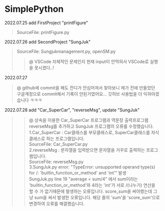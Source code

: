 # SimplePython

2022.07.25 add FirstProject "printFigure"
>SourceFile: printFigure.py

2022.07.26 add SecondProject "SungJuk"
>SourceFile: Sungjukmanagement.py, openSM.py
>>@ VSCode 자체적인 문제인지 현재 input이 안먹혀서 VSCode로 실행을 못시켰다..!
    
2022.07.27 
>@ github에 commit을 해도 잔디가 안심어져서 찾아보니 제가 전에 만들었던 구글계정으로 commit해서 기록이 안된거였어요... 깃허브 사용법을 더 익혀야겠습니다 ㅋㅋㅋ

2022.07.28 add "Car_SuperCar", "reverseMsg", update "SungJuk"
>>@ 상속을 이용한 Car_SuperCar 프로그램과 역문장 출력프로그램 reverseMsg를 추가하고 SungJuk 프로그램의 오류를 수정했습니다.   
>1.Car_SuperCar : Car클래스를 부모클래스로, SuperCar클래스를 자식클래스로 하는 프로그램입니다.  
>>SourceFile: Car_SuperCar.py  
>2.reverseMsg : 문자열을 입력받으면 문자열을 거꾸로 출력하는 프로그램입니다.  
>>SourceFile: reverseMsg.py  
>3.SungJuk.py error: "TypeError: unsupported operand type(s) for /: 'builtin_function_or_method' and 'int'" 발생  
>> SungJuk.py line 19 "average = sum/4" 에서 sum이라는 'builtin_function_or_method'와 4라는 'int'가 서로 /(나누기) 연산을 할 수 가 없기때문에 발생하는 오류입니다. score_sum을 써야했는데 그냥 sum을 써서 발생한 오류입니다. 해당 줄의 'sum'을 'score_sum'으로 변경하여 오류를 해결했습니다.
